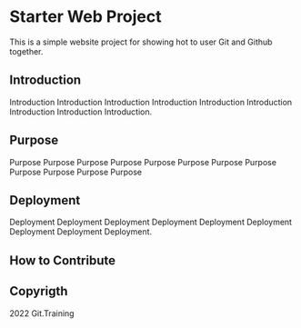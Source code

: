 # Starter Web Project


This is a simple website project for showing hot to user Git and Github together.
## Introduction


Introduction Introduction Introduction Introduction Introduction Introduction Introduction Introduction Introduction.


## Purpose


Purpose Purpose Purpose Purpose Purpose Purpose Purpose Purpose Purpose Purpose Purpose Purpose

## Deployment


Deployment Deployment Deployment Deployment Deployment Deployment Deployment Deployment Deployment.

## How to Contribute



## Copyrigth


2022 Git.Training 